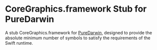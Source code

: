 # CoreGraphics.framework Stub for PureDarwin

A stub CoreGraphics.framework for [PureDarwin](http://www.puredarwin.org), designed to provide the absolute minimum number of symbols to satisfy the requirements of the Swift runtime.
